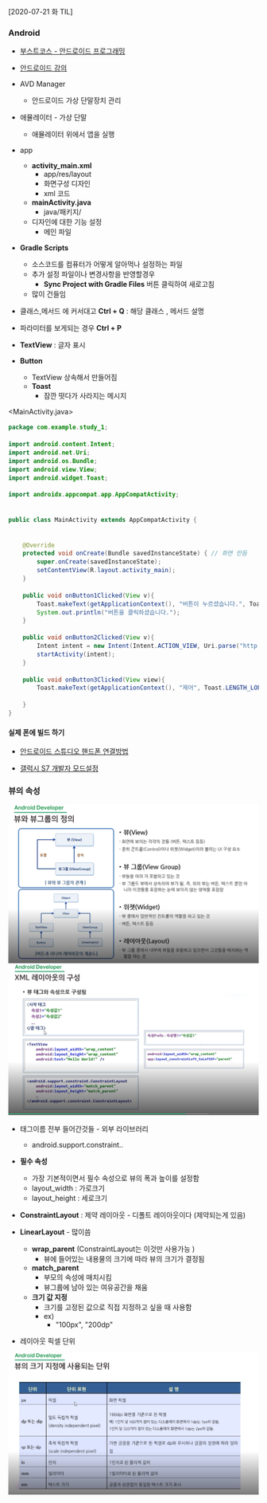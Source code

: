 [2020-07-21 화 TIL]

### Android

- [부스트코스 - 안드로이드 프로그래밍](https://www.edwith.org/boostcourse-android/lecture/38723/)

- [안드로이드 강의](https://www.youtube.com/playlist?list=PLC51MBz7PMyyyR2l4gGBMFMMUfYmBkZxm)

- AVD Manager
  - 안드로이드 가상 단말장치 관리

- 애뮬레이터 - 가상 단말 
  - 애뮬레이터 위에서 앱을 실행 



- app
  - **activity_main.xml** 
    - app/res/layout
    - 화면구성 디자인
    - xml 코드
  - **mainActivity.java**
    - java/패키지/
  - 디자인에 대한 기능 설정
    - 메인 파일 
  
- **Gradle Scripts**
  - 소스코드를 컴퓨터가 어떻게 알아먹나 설정하는 파일 
  - 추가 설정 파일이나 변경사항을 반영할경우 
    - **Sync Project with Gradle Files** 버튼 클릭하여 새로고침 
  - 많이 건들임 



- 클래스,메서드 에 커서대고 **Ctrl + Q** : 해당 클래스 , 메서드 설명 

- 파라미터를 보게되는 경우 **Ctrl + P**



- **TextView** : 글자 표시 

- **Button**
  - TextView 상속해서 만들어짐 
  - **Toast**
    - 잠깐 떳다가 사라지는 메시지 



<MainActivity.java>

```java
package com.example.study_1;

import android.content.Intent;
import android.net.Uri;
import android.os.Bundle;
import android.view.View;
import android.widget.Toast;

import androidx.appcompat.app.AppCompatActivity;


public class MainActivity extends AppCompatActivity {


    @Override
    protected void onCreate(Bundle savedInstanceState) { // 화면 만듬 
        super.onCreate(savedInstanceState);
        setContentView(R.layout.activity_main);
    }

    public void onButton1Clicked(View v){
        Toast.makeText(getApplicationContext(), "버튼이 누르셨습니다.", Toast.LENGTH_LONG).show();
        System.out.println("버튼을 클릭하셨습니다.");
    }

    public void onButton2Clicked(View v){
        Intent intent = new Intent(Intent.ACTION_VIEW, Uri.parse("http://m.naver.com"));
        startActivity(intent);
    }

    public void onButton3Clicked(View view){
        Toast.makeText(getApplicationContext(), "제어", Toast.LENGTH_LONG).show();

    }
}
```



#### 실제 폰에 빌드 하기

- [안드로이드 스튜디오 핸드폰 연결방법](https://m.blog.naver.com/PostView.nhn?blogId=beaqon&logNo=221076390196&proxyReferer=https:%2F%2Fwww.google.com%2F)

- [갤럭시 S7 개발자 모드설정](https://nature2public.tistory.com/39)





### 뷰의 속성

<img src="./안드로이드 뷰개념.PNG">



<img src="./안드로이드 태그.PNG">

- 태그이름 전부 들어간것들 - 외부 라이브러리 
  - android.support.constraint..



- **필수 속성**
  - 가장 기본적이면서 필수 속성으로 뷰의 폭과 높이를 설정함 
  - layout_width : 가로크기
  - layout_height : 세로크기



- **ConstraintLayout** : 제약 레이아웃 - 디폴트 레이아웃이다 (제약되는게 있음)
- **LinearLayout** - 많이씀 
  - **wrap_parent** (ConstraintLayout는 이것만 사용가능 )
    - 뷰에 들어있는 내용물의 크기에 따라 뷰의 크기가 결정됨 
  - **match_parent**
    - 부모의 속성에 매치시킴
    - 뷰그룹에 남아 있는 여유공간을 채움 
  - **크기 값 지정**
    - 크기를 고정된 값으로 직접 지정하고 싶을 때 사용함 
    - ex) 
      - "100px", "200dp"



- 레이아웃 픽셀 단위

<img src="./레이아웃픽셀단위.PNG">